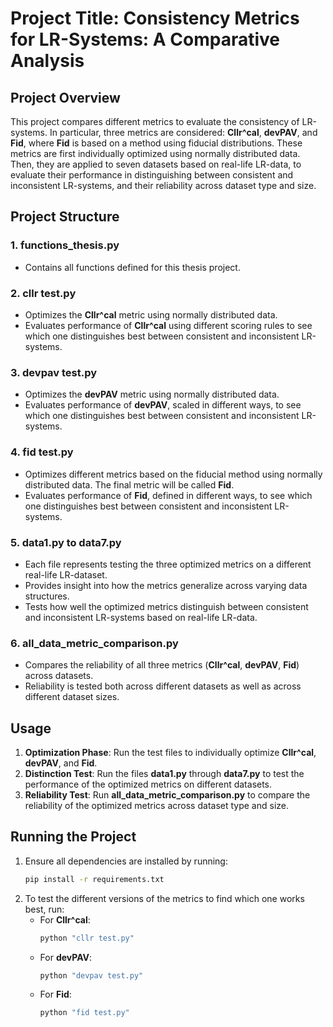 # Project Title: Consistency Metrics for LR-Systems: A Comparative Analysis

## Project Overview
This project compares different metrics to evaluate the consistency of LR-systems. In particular, three metrics are considered: **Cllr^cal**, **devPAV**, and **Fid**, where **Fid** is based on a method using fiducial distributions. 
These metrics are first individually optimized using normally distributed data. 
Then, they are applied to seven datasets based on real-life LR-data, to evaluate their performance in distinguishing between consistent and inconsistent LR-systems, and their reliability across dataset type and size.

## Project Structure

### 1. **functions_thesis.py**
- Contains all functions defined for this thesis project.

### 2. **cllr test.py**
- Optimizes the **Cllr^cal** metric using normally distributed data.
- Evaluates performance of **Cllr^cal** using different scoring rules to see which one distinguishes best between consistent and inconsistent LR-systems.

### 3. **devpav test.py**
- Optimizes the **devPAV** metric using normally distributed data.
- Evaluates performance of **devPAV**, scaled in different ways, to see which one distinguishes best between consistent and inconsistent LR-systems.

### 4. **fid test.py**
- Optimizes different metrics based on the fiducial method using normally distributed data. The final metric will be called **Fid**.
- Evaluates performance of **Fid**, defined in different ways, to see which one distinguishes best between consistent and inconsistent LR-systems.
  
### 5. **data1.py to data7.py**
- Each file represents testing the three optimized metrics on a different real-life LR-dataset.
- Provides insight into how the metrics generalize across varying data structures.
- Tests how well the optimized metrics distinguish between consistent and inconsistent LR-systems based on real-life LR-data.

### 6. **all_data_metric_comparison.py**
- Compares the reliability of all three metrics (**Cllr^cal**, **devPAV**, **Fid**) across datasets.
- Reliability is tested both across different datasets as well as across different dataset sizes.
  
## Usage
1. **Optimization Phase**: Run the test files to individually optimize **Cllr^cal**, **devPAV**, and **Fid**.
2. **Distinction Test**: Run the files **data1.py** through **data7.py** to test the performance of the optimized metrics on different datasets.
3. **Reliability Test**: Run **all_data_metric_comparison.py** to compare the reliability of the optimized metrics across dataset type and size.
   
## Running the Project
1. Ensure all dependencies are installed by running:
   ```bash
   pip install -r requirements.txt
2. To test the different versions of the metrics to find which one works best, run:
   - For **Cllr^cal**:
     ```bash
     python "cllr test.py"
     ```
   - For **devPAV**:
     ```bash
     python "devpav test.py"
     ```
   - For **Fid**:
     ```bash
     python "fid test.py"
     ```
